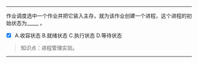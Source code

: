 ---
作业调度选中一个作业并把它装入主存，就为该作业创建一个进程，这个进程的初始状态为_____ 。
- [x] A.收容状态 B.就绪状态 C.执行状态 D.等待状态

> 知识点：进程管理实验。

---
